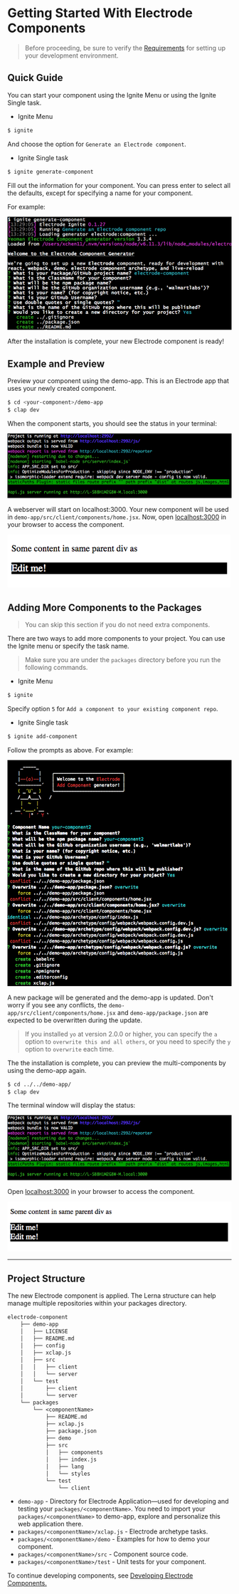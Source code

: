 # Getting Started With Electrode Components

> Before proceeding, be sure to verify the [Requirements](../../overview/requirements.md) for setting up your development environment.

## Quick Guide

You can start your component using the Ignite Menu or using the Ignite Single task.

- Ignite Menu

```bash
$ ignite
```

And choose the option for `Generate an Electrode component`.

- Ignite Single task

```bash
$ ignite generate-component
```

Fill out the information for your component. You can press enter to select all the defaults, except for specifying a name for your component.

For example:

![Hello Electrode Component](../../images/component-dev-started.png)

After the installation is complete, your new Electrode component is ready!

## Example and Preview

Preview your component using the demo-app. This is an Electrode app that uses your newly created component.

```bash
$ cd <your-component>/demo-app
$ clap dev
```

When the component starts, you should see the status in your terminal:

![Electrode Component Sample](../../images/dev-started.png)

A webserver will start on localhost:3000. Your new component will be used in `demo-app/src/client/components/home.jsx`. Now, open [localhost:3000](http://localhost:3000/) in your browser to access the component.

![Electrode Component Sample](../../images/edit-me.png)

## Adding More Components to the Packages

> You can skip this section if you do not need extra components.

There are two ways to add more components to your project. You can use the Ignite menu or specify the task name.

> Make sure you are under the `packages` directory before you run the following commands.

- Ignite Menu

```bash
$ ignite
```

Specify option `5` for `Add a component to your existing component repo`.

- Ignite Single task

```bash
$ ignite add-component
```

Follow the prompts as above. For example:

![](../../images/generator-component-add.png)

A new package will be generated and the demo-app is updated. Don't worry if you see any conflicts, the `demo-app/src/client/components/home.jsx` and `demo-app/package.json` are expected to be overwritten during the update.

> If you installed `yo` at version 2.0.0 or higher, you can specify the `a` option to `overwrite this and all others`, or you need to specify the `y` option to `overwrite` each time.

The the installation is complete, you can preview the multi-components by using the demo-app again.

```bash
$ cd ../../demo-app/
$ clap dev
```

The terminal window will display the status:

![Electrode Component Add Sample](../../images/dev-started.png)

Open [localhost:3000](http://localhost:3000/) in your browser to access the component.

![Electrode Component Add Sample](../../images/edit-me2.png)

---

## Project Structure

The new Electrode component is applied. The Lerna structure can help manage multiple repositories within your packages directory.

```
electrode-component
    ├── demo-app
    │   ├── LICENSE
    │   ├── README.md
    │   ├── config
    │   ├── xclap.js
    │   ├── src
    │   │   ├── client
    │   │   └── server
    │   └── test
    │       ├── client
    │       └── server
    └── packages
        └── <componentName>
            ├── README.md
            ├── xclap.js
            ├── package.json
            ├── demo
            ├── src
            │   ├── components
            │   ├── index.js
            │   ├── lang
            │   └── styles
            └── test
                └── client
```

- `demo-app` - Directory for Electrode Application—used for developing and testing your `packages/<componentName>`. You need to import your `packages/<componentName>` to demo-app, explore and personalize this web application there.
- `packages/<componentName>/xclap.js` - Electrode archetype tasks.
- `packages/<componentName>/demo` - Examples for how to demo your component.
- `packages/<componentName>/src` - Component source code.
- `packages/<componentName>/test` - Unit tests for your component.

To continue developing components, see [Developing Electrode Components.](../further-develop-component/low-level-components.md)
